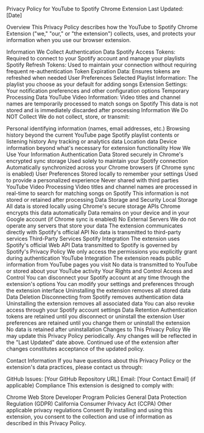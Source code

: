 Privacy Policy for YouTube to Spotify Chrome Extension
Last Updated: [Date]

Overview
This Privacy Policy describes how the YouTube to Spotify Chrome Extension ("we," "our," or "the extension") collects, uses, and protects your information when you use our browser extension.

Information We Collect
Authentication Data
Spotify Access Tokens: Required to connect to your Spotify account and manage your playlists
Spotify Refresh Tokens: Used to maintain your connection without requiring frequent re-authentication
Token Expiration Data: Ensures tokens are refreshed when needed
User Preferences
Selected Playlist Information: The playlist you choose as your default for adding songs
Extension Settings: Your notification preferences and other configuration options
Temporary Processing Data
YouTube Video Information: Video titles and channel names are temporarily processed to match songs on Spotify
This data is not stored and is immediately discarded after processing
Information We Do NOT Collect
We do not collect, store, or transmit:

Personal identifying information (names, email addresses, etc.)
Browsing history beyond the current YouTube page
Spotify playlist contents or listening history
Any tracking or analytics data
Location data
Device information beyond what's necessary for extension functionality
How We Use Your Information
Authentication Data
Stored securely in Chrome's encrypted sync storage
Used solely to maintain your Spotify connection
Automatically synchronized across your Chrome browsers (if Chrome sync is enabled)
User Preferences
Stored locally to remember your settings
Used to provide a personalized experience
Never shared with third parties
YouTube Video Processing
Video titles and channel names are processed in real-time to search for matching songs on Spotify
This information is not stored or retained after processing
Data Storage and Security
Local Storage
All data is stored locally using Chrome's secure storage APIs
Chrome encrypts this data automatically
Data remains on your device and in your Google account (if Chrome sync is enabled)
No External Servers
We do not operate any servers that store your data
The extension communicates directly with Spotify's official API
No data is transmitted to third-party services
Third-Party Services
Spotify Integration
The extension uses Spotify's official Web API
Data transmitted to Spotify is governed by Spotify's Privacy Policy
We only access the permissions you explicitly grant during authentication
YouTube Integration
The extension reads public information from YouTube pages you visit
No data is transmitted to YouTube or stored about your YouTube activity
Your Rights and Control
Access and Control
You can disconnect your Spotify account at any time through the extension's options
You can modify your settings and preferences through the extension interface
Uninstalling the extension removes all stored data
Data Deletion
Disconnecting from Spotify removes authentication data
Uninstalling the extension removes all associated data
You can also revoke access through your Spotify account settings
Data Retention
Authentication tokens are retained until you disconnect or uninstall the extension
User preferences are retained until you change them or uninstall the extension
No data is retained after uninstallation
Changes to This Privacy Policy
We may update this Privacy Policy periodically. Any changes will be reflected in the "Last Updated" date above. Continued use of the extension after changes constitutes acceptance of the updated policy.

Contact Information
If you have questions about this Privacy Policy or the extension's data practices, please contact us through:

GitHub Issues: [Your GitHub Repository URL]
Email: [Your Contact Email] (if applicable)
Compliance
This extension is designed to comply with:

Chrome Web Store Developer Program Policies
General Data Protection Regulation (GDPR)
California Consumer Privacy Act (CCPA)
Other applicable privacy regulations
Consent
By installing and using this extension, you consent to the collection and use of information as described in this Privacy Policy.
